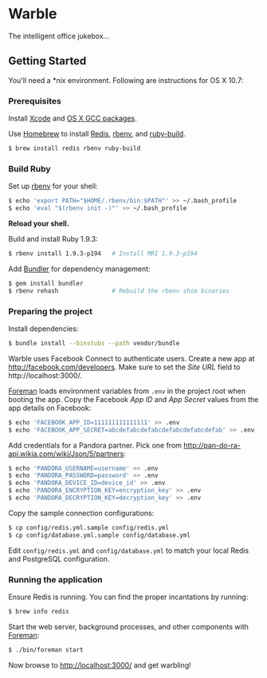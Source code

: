 Warble
======

The intelligent office jukebox...



Getting Started
---------------

You'll need a \*nix environment. Following are instructions for OS X 10.7:


### Prerequisites

Install [Xcode](http://developer.apple.com/tools/xcode/) and
[OS X GCC packages](https://github.com/kennethreitz/osx-gcc-installer).

Use [Homebrew](http://mxcl.github.com/homebrew/) to install
[Redis](http://redis.io/), [rbenv](https://github.com/sstephenson/rbenv), and
[ruby-build](https://github.com/sstephenson/ruby-build).

```sh
$ brew install redis rbenv ruby-build
```


### Build Ruby

Set up [rbenv](https://github.com/sstephenson/rbenv) for your shell:

```sh
$ echo 'export PATH="$HOME/.rbenv/bin:$PATH"' >> ~/.bash_profile
$ echo 'eval "$(rbenv init -)"' >> ~/.bash_profile
```

**Reload your shell.**

Build and install Ruby 1.9.3:

```sh
$ rbenv install 1.9.3-p194   # Install MRI 1.9.3-p194
```

Add [Bundler](http://gembundler.com) for dependency management:

```sh
$ gem install bundler
$ rbenv rehash               # Rebuild the rbenv shim binaries
```


### Preparing the project

Install dependencies:

```sh
$ bundle install --binstubs --path vendor/bundle
```

Warble uses Facebook Connect to authenticate users. Create a new app at
<http://facebook.com/developers>. Make sure to set the _Site URL_ field to
http://localhost:3000/.

[Foreman](http://ddollar.github.com/foreman/) loads environment variables from
`.env` in the project root when booting the app. Copy the Facebook _App ID_ and
_App Secret_ values from the app details on Facebook:

```sh
$ echo 'FACEBOOK_APP_ID=111111111111111' >> .env
$ echo 'FACEBOOK_APP_SECRET=abcdefabcdefabcdefabcdefabcdefab' >> .env
```

Add credentials for a Pandora partner. Pick one from
<http://pan-do-ra-api.wikia.com/wiki/Json/5/partners>:

```sh
$ echo 'PANDORA_USERNAME=username' >> .env
$ echo 'PANDORA_PASSWORD=password' >> .env
$ echo 'PANDORA_DEVICE_ID=device_id' >> .env
$ echo 'PANDORA_ENCRYPTION_KEY=encryption_key' >> .env
$ echo 'PANDORA_DECRYPTION_KEY=decryption_key' >> .env
```

Copy the sample connection configurations:

```sh
$ cp config/redis.yml.sample config/redis.yml
$ cp config/database.yml.sample config/database.yml
```

Edit `config/redis.yml` and `config/database.yml` to match your local Redis and
PostgreSQL configuration.


### Running the application

Ensure Redis is running. You can find the proper incantations by running:

```sh
$ brew info redis
```

Start the web server, background processes, and other components with
[Foreman](http://ddollar.github.com/foreman/):

```sh
$ ./bin/foreman start
```

Now browse to <http://localhost:3000/> and get warbling!
